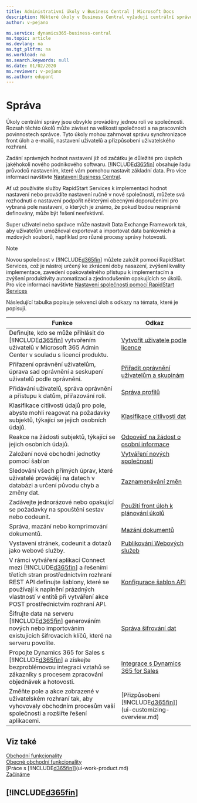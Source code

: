 ```yaml
---
title: Administrativní úkoly v Business Central | Microsoft Docs
description: Některé úkoly v Business Central vyžadují centrální správu a nastavení. Podívejte se, které to jsou a naučte se co dělat.
author: v-pejano

ms.service: dynamics365-business-central
ms.topic: article
ms.devlang: na
ms.tgt_pltfrm: na
ms.workload: na
ms.search.keywords: null
ms.date: 01/02/2020
ms.reviewer: v-pejano
ms.author: edupont
---
```

# Správa

Úkoly centrální správy jsou obvykle prováděny jednou rolí ve společnosti. Rozsah těchto úkolů může záviset na velikosti společnosti a na pracovních povinnostech správce. Tyto úkoly mohou zahrnovat správu synchronizace front úloh a e-mailů, nastavení uživatelů a přizpůsobení uživatelského rozhraní.  

Zadání správných hodnot nastavení již od začátku je důležité pro úspěch jakéhokoli nového podnikového softwaru. [!INCLUDE[d365fin](includes/d365fin_md.md)] obsahuje řadu průvodců nastavením, které vám pomohou nastavit základní data. Pro více informací navštivte [Nastavení Business Central](setup.md).

Ať už používáte služby RapidStart Services k implementaci hodnot nastavení nebo provádíte nastavení ručně v nové společnosti, můžete svá rozhodnutí o nastavení podpořit některými obecnými doporučeními pro vybraná pole nastavení, o kterých je známo, že pokud budou nesprávně definovány, může být řešení neefektivní.  

Super uživatel nebo správce může nastavit Data Exchange Framework tak, aby uživatelům umožňoval exportovat a importovat data bankovních a mzdových souborů, například pro různé procesy správy hotovosti.

> [!NOTE]
> Novou společnost v [!INCLUDE[d365fin](includes/d365fin_md.md)] můžete založit pomocí RapidStart Services, což je nástroj určený ke zkrácení doby nasazení, zvýšení kvality implementace, zavedení opakovatelného přístupu k implementacím a zvýšení produktivity automatizací a zjednodušením opakujících se úkolů. Pro více informací navštivte [Nastavení společnosti pomocí RapidStart Services](admin-set-up-a-company-with-rapidstart.md)

Následující tabulka popisuje sekvenci úloh s odkazy na témata, které je popisují.

|**Funkce**|**Odkaz**|  
|------------|-------------|  
|Definujte, kdo se může přihlásit do [!INCLUDE[d365fin](includes/d365fin_md.md)] vytvořením uživatelů v Microsoft 365 Admin Center v souladu s licencí produktu.|[Vytvořit uživatele podle licence](ui-how-users-permissions.md)| 
|Přiřazení oprávnění uživatelům, úprava sad oprávnění a seskupení uživatelů podle oprávnění.|[Přiřadit oprávnění uživatelům a skupinám](ui-how-users-permissions.md)|
|Přidávání uživatelů, správa oprávnění a přístupu k datům, přiřazování rolí.|[Správa profilů](admin-users-profiles-roles.md)|
|Klasifikace citlivosti údajů pro pole, abyste mohli reagovat na požadavky subjektů, týkající se jejich osobních údajů.|[Klasifikace citlivosti dat](admin-classifying-data-sensitivity.md)|
|Reakce na žádosti subjektů, týkající se jejich osobních údajů.|[Odpověď na žádost o osobní informace](admin-responding-to-requests-about-personal-data.md)|
|Založení nové obchodní jednotky pomocí šablon|[Vytváření nových společností](about-new-company.md)|
|Sledování všech přímých úprav, které uživatelé provádějí na datech v databázi a určení původu chyb a změny dat.|[Zaznamenávání změn](across-log-changes.md)|  
|Zadávejte jednorázové nebo opakující se požadavky na spouštění sestav nebo codeunit.|[Použití front úloh k plánování úkolů](admin-job-queues-schedule-tasks.md)|  
|Správa, mazání nebo komprimování dokumentů.|[Mazání dokumentů](admin-manage-documents.md)|  
|Vystavení stránek, codeunit a dotazů jako webové služby.|[Publikování Webových služeb](across-how-publish-web-service.md)|
|V rámci vytváření aplikací Connect mezi [!INCLUDE[d365fin](includes/d365fin_md.md)] a řešeními třetích stran prostřednictvím rozhraní REST API definujte šablony, které se používají k naplnění prázdných vlastností v entitě při vytváření akce POST prostřednictvím rozhraní API.|[Konfigurace šablon API](admin-configuring-api-template.md)|
|Šifrujte data na serveru [!INCLUDE[d365fin](includes/d365fin_md.md)] generováním nových nebo importováním existujících šifrovacích klíčů, které na serveru povolíte.|[Správa šifrování dat](admin-manage-data-encryption.md)|
|Propojte Dynamics 365 for Sales s [!INCLUDE[d365fin](includes/d365fin_md.md)] a získejte bezproblémovou integraci vztahů se zákazníky s procesem zpracování objednávek a hotovosti.|[Integrace s Dynamics 365 for Sales](admin-prepare-dynamics-365-for-sales-for-integration.md)|
|Změňte pole a akce zobrazené v uživatelském rozhraní tak, aby vyhovovaly obchodním procesům vaší společnosti a rozšiřte řešení aplikacemi.|[Přizpůsobení [!INCLUDE[d365fin](includes/d365fin_md.md)]](ui-customizing-overview.md)|

## Viz také

[Obchodní funkcionality](across-business-functionality.md)  
[Obecné obchodní funkcionality](ui-across-business-areas.md)  
[Práce s [!INCLUDE[d365fin](includes/d365fin_md.md)]](ui-work-product.md)  
[Začínáme](product-get-started.md)  

## [!INCLUDE[d365fin](includes/free_trial_md.md)]  
